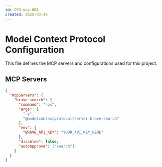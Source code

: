 ```yaml
---
id: CFG-mcp-001
created: 2025-03-29
---
```


# Model Context Protocol Configuration <!-- SPEC-001 -->

This file defines the MCP servers and configurations used for this project.

## MCP Servers <!-- SPEC-002 -->

```json
{
  "mcpServers": {
    "brave-search": {
      "command": "npx",
      "args": [
        "-y",
        "@modelcontextprotocol/server-brave-search"
      ],
      "env": {
        "BRAVE_API_KEY": "YOUR_API_KEY_HERE"
      },
      "disabled": false,
      "autoApprove": ["search"]
    }
  }
}